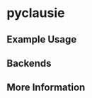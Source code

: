 pyclausie
=========

Example Usage
-------------

Backends
--------

More Information
----------------
